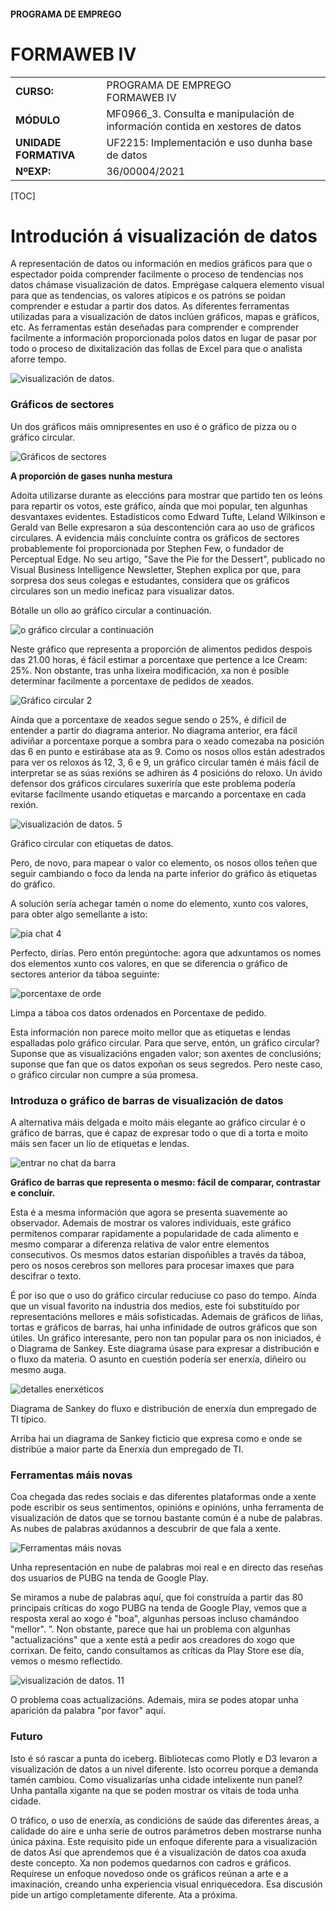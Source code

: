#### PROGRAMA DE EMPREGO

# FORMAWEB IV

|                       |                                                              |
| --------------------- | ------------------------------------------------------------ |
| **CURSO:**            | PROGRAMA DE EMPREGO<br>FORMAWEB IV                           |
| **MÓDULO**            | MF0966_3. Consulta e manipulación de información contida en xestores de datos |
| **UNIDADE FORMATIVA** | UF2215: Implementación e uso dunha base de datos             |
| **NºEXP:**            | 36/00004/2021                                                |

[TOC]

# Introdución á visualización de datos

A representación de datos ou información en medios gráficos para que o espectador poida comprender facilmente o proceso de tendencias nos datos chámase visualización de datos. Emprégase calquera elemento visual para que as tendencias, os valores atípicos e os patróns se poidan comprender e estudar a partir dos datos. As diferentes ferramentas utilizadas para a visualización de datos inclúen gráficos, mapas e gráficos, etc. As ferramentas están deseñadas para comprender e comprender facilmente a información proporcionada polos datos en lugar de pasar por todo o proceso de dixitalización das follas de Excel para que o analista aforre tempo.

![visualización de datos.](./assets/data-visualization.-1-1024x474.png)

### Gráficos de sectores

Un dos gráficos máis omnipresentes en uso é o gráfico de pizza ou o gráfico circular.

![Gráficos de sectores](./assets/data-visualization.-2-1024x435.png)

**A proporción de gases nunha mestura**

Adoita utilizarse durante as eleccións para mostrar que partido ten os leóns para repartir os votos, este gráfico, aínda que moi popular, ten algunhas desvantaxes evidentes. Estadísticos como Edward Tufte, Leland Wilkinson e Gerald van Belle expresaron a súa descontención cara ao uso de gráficos circulares. A evidencia máis concluínte contra os gráficos de sectores probablemente foi proporcionada por Stephen Few, o fundador de Perceptual Edge. No seu artigo, "Save the Pie for the Dessert", publicado no Visual Business Intelligence Newsletter, Stephen explica por que, para sorpresa dos seus colegas e estudantes, considera que os gráficos circulares son un medio ineficaz para visualizar datos.

Bótalle un ollo ao gráfico circular a continuación.

![o gráfico circular a continuación](./assets/data-visualization.-3-1024x489.png)

Neste gráfico que representa a proporción de alimentos pedidos despois das 21.00 horas, é fácil estimar a porcentaxe que pertence a Ice Cream: 25%. Non obstante, tras unha lixeira modificación, xa non é posible determinar facilmente a porcentaxe de pedidos de xeados.

![Gráfico circular 2](./assets/data-visualization.-4-1024x495.png)

Aínda que a porcentaxe de xeados segue sendo o 25%, é difícil de entender a partir do diagrama anterior. No diagrama anterior, era fácil adiviñar a porcentaxe porque a sombra para o xeado comezaba na posición das 6 en punto e estirábase ata as 9. Como os nosos ollos están adestrados para ver os reloxos ás 12, 3, 6 e 9, un gráfico circular tamén é máis fácil de interpretar se as súas rexións se adhiren ás 4 posicións do reloxo. Un ávido defensor dos gráficos circulares suxeriría que este problema podería evitarse facilmente usando etiquetas e marcando a porcentaxe en cada rexión.

![visualización de datos.  5](./assets/data-visualization.-5-1024x493.png)

Gráfico circular con etiquetas de datos.

Pero, de novo, para mapear o valor co elemento, os nosos ollos teñen que seguir cambiando o foco da lenda na parte inferior do gráfico ás etiquetas do gráfico.

A solución sería achegar tamén o nome do elemento, xunto cos valores, para obter algo semellante a isto:

![pia chat 4](./assets/data-visualization.-6-1024x491.png)

Perfecto, dirías. Pero entón pregúntoche: agora que adxuntamos os nomes dos elementos xunto cos valores, en que se diferencia o gráfico de sectores anterior da táboa seguinte:

![porcentaxe de orde](./assets/data-visualization.-7.png)

Limpa a táboa cos datos ordenados en Porcentaxe de pedido.

Esta información non parece moito mellor que as etiquetas e lendas espalladas polo gráfico circular. Para que serve, entón, un gráfico circular? Suponse que as visualizacións engaden valor; son axentes de conclusións; suponse que fan que os datos expoñan os seus segredos. Pero neste caso, o gráfico circular non cumpre a súa promesa.

### Introduza o gráfico de barras de visualización de datos

A alternativa máis delgada e moito máis elegante ao gráfico circular é o gráfico de barras, que é capaz de expresar todo o que di a torta e moito máis sen facer un lío de etiquetas e lendas.

![entrar no chat da barra](./assets/data-visualization.-8-1024x450.png)

**Gráfico de barras que representa o mesmo: fácil de comparar, contrastar e concluír.**

Esta é a mesma información que agora se presenta suavemente ao observador. Ademais de mostrar os valores individuais, este gráfico permítenos comparar rapidamente a popularidade de cada alimento e mesmo comparar a diferenza relativa de valor entre elementos consecutivos. Os mesmos datos estarían dispoñibles a través da táboa, pero os nosos cerebros son mellores para procesar imaxes que para descifrar o texto.

É por iso que o uso do gráfico circular reduciuse co paso do tempo. Aínda que un visual favorito na industria dos medios, este foi substituído por representacións mellores e máis sofisticadas. Ademais de gráficos de liñas, tortas e gráficos de barras, hai unha infinidade de outros gráficos que son útiles. Un gráfico interesante, pero non tan popular para os non iniciados, é o Diagrama de Sankey. Este diagrama úsase para expresar a distribución e o fluxo da materia. O asunto en cuestión podería ser enerxía, diñeiro ou mesmo auga.

![detalles enerxéticos](./assets/data-visualization.-9-1015x1024.png)

Diagrama de Sankey do fluxo e distribución de enerxía dun empregado de TI típico.

Arriba hai un diagrama de Sankey ficticio que expresa como e onde se distribúe a maior parte da Enerxía dun empregado de TI.

### Ferramentas máis novas

Coa chegada das redes sociais e das diferentes plataformas onde a xente pode escribir os seus sentimentos, opinións e opinións, unha ferramenta de visualización de datos que se tornou bastante común é a nube de palabras. As nubes de palabras axúdannos a descubrir de que fala a xente.

![Ferramentas máis novas](./assets/data-visualization.-10.jpg)

Unha representación en nube de palabras moi real e en directo das reseñas dos usuarios de PUBG na tenda de Google Play.

Se miramos a nube de palabras aquí, que foi construída a partir das 80 principais críticas do xogo PUBG na tenda de Google Play, vemos que a resposta xeral ao xogo é "boa", algunhas persoas incluso chamándoo "mellor". ”. Non obstante, parece que hai un problema con algunhas "actualizacións" que a xente está a pedir aos creadores do xogo que corrixan. De feito, cando consultamos as críticas da Play Store ese día, vemos o mesmo reflectido.

![visualización de datos.  11](./assets/data-visualization.-11-1024x612.jpg)

O problema coas actualizacións. Ademais, mira se podes atopar unha aparición da palabra "por favor" aquí.

### Futuro

Isto é só rascar a punta do iceberg. Bibliotecas como Plotly e D3 levaron a visualización de datos a un nivel diferente. Isto ocorreu porque a demanda tamén cambiou. Como visualizarías unha cidade intelixente nun panel? Unha pantalla xigante na que se poden mostrar os vitais de toda unha cidade.

O tráfico, o uso de enerxía, as condicións de saúde das diferentes áreas, a calidade do aire e unha serie de outros parámetros deben mostrarse nunha única páxina. Este requisito pide un enfoque diferente para a visualización de datos Así que aprendemos que é a visualización de datos coa axuda deste concepto. Xa non podemos quedarnos con cadros e gráficos. Requírese un enfoque novedoso onde os gráficos reúnan a arte e a imaxinación, creando unha experiencia visual enriquecedora. Esa discusión pide un artigo completamente diferente. Ata a próxima.